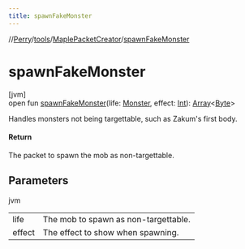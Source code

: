 ```yaml
---
title: spawnFakeMonster
---
```

//[Perry](../../../index.html)/[tools](../index.html)/[MaplePacketCreator](index.html)/[spawnFakeMonster](spawn-fake-monster.html)



# spawnFakeMonster



[jvm]\
open fun [spawnFakeMonster](spawn-fake-monster.html)(life: [Monster](../../server.life/-monster/index.html), effect: [Int](https://kotlinlang.org/api/latest/jvm/stdlib/kotlin/-int/index.html)): [Array](https://kotlinlang.org/api/latest/jvm/stdlib/kotlin/-array/index.html)&lt;[Byte](https://kotlinlang.org/api/latest/jvm/stdlib/kotlin/-byte/index.html)&gt;



Handles monsters not being targettable, such as Zakum's first body.



#### Return



The packet to spawn the mob as non-targettable.



## Parameters


jvm

| | |
|---|---|
| life | The mob to spawn as non-targettable. |
| effect | The effect to show when spawning. |




